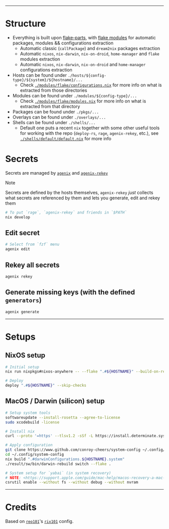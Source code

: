<!-- <div align="center">
    <p>
        <a href="https://github.com/NixOS">
            <img src="https://img.shields.io/badge/NixOS?style=flat-square&logo=nix" alt="NixOS"/>
        </a>
        <a href="https://github.com/t184256/nix-on-droid">
            <img src="https://img.shields.io/badge/nix%2Don%2Ddroid?style=flat-square&logo=nix" alt="nix-on-droid"/>
        </a>
        <a href="https://github.com/LnL7/nix-darwin">
            <img src="https://img.shields.io/badge/nix%2Ddarwin?style=flat-square&logo=nix" alt="nix-darwin"/>
        </a>
    </p>
</div> -->

<!-- TODO: badges? -->
<div align="center">
</div>

---

# Structure

- Everything is built upon [flake-parts](https://flake.parts/), with [flake modules](./modules/flake/) for automatic packages, modules && configurations extraction
  - Automatic classic (`callPackage`) and `dream2nix` packages extraction
  - Automatic `nixos`, `nix-darwin`, `nix-on-droid`, `home-manager` and `flake` modules extraction
  - Automatic `nixos`, `nix-darwin`, `nix-on-droid` and `home-manager` configurations extraction
- Hosts can be found under `./hosts/${config-type}/${system}/${hostname}/...`
  - Check [`./modules/flake/configurations.nix`](./modules/flake/configurations.nix) for more info on what is extracted from those directories
- Modules can be found under `./modules/${config-type}/...`
  - Check [`./modules/flake/modules.nix`](./modules/flake/modules.nix) for more info on what is extracted from that directory
- Packages can be found under `./pkgs/...`
- Overlays can be found under `./overlays/...`
- Shells can be found under `./shells/...`
  - Default one puts a recent `nix` together with some other useful tools for working with the repo (`deploy-rs`, `rage`, `agenix-rekey`, etc.), see [`./shells/default/default.nix`](./shells/default/default.nix) for more info

# Secrets

Secrets are managed by [`agenix`](https://github.com/ryantm/agenix) and [`agenix-rekey`](https://github.com/oddlama/agenix-rekey)

> [!NOTE]
> Secrets are defined by the hosts themselves, `agenix-rekey` _just_ collects what secrets are referenced by them and lets you generate, edit and rekey them

```sh
# To put `rage`, `agenix-rekey` and friends in `$PATH`
nix develop
```

## Edit secret

```sh
# Select from `fzf` menu
agenix edit
```

## Rekey all secrets

```sh
agenix rekey
```

## Generate missing keys (with the defined `generators`)

```sh
agenix generate
```

---

# Setups

## NixOS setup

```sh
# Initial setup
nix run nixpkgs#nixos-anywhere -- --flake ".#${HOSTNAME}" --build-on-remote --ssh-port 22 "root@${HOSTNAME}" --no-reboot

# Deploy
deploy ".#${HOSTNAME}" --skip-checks
```

## MacOS / Darwin (silicon) setup

```sh
# Setup system tools
softwareupdate --install-rosetta --agree-to-license
sudo xcodebuild -license

# Install nix
curl --proto '=https' --tlsv1.2 -sSf -L https://install.determinate.systems/nix | sh -s -- install

# Apply configuration
git clone https://www.github.com/conroy-cheers/system-config ~/.config/system-config
cd ~/.config/system-config
nix build ".#darwinConfigurations.${HOSTNAME}.system"
./result/sw/bin/darwin-rebuild switch --flake .

# System setup for `yabai` (in system recovery)
# NOTE: <https://support.apple.com/guide/mac-help/macos-recovery-a-mac-apple-silicon-mchl82829c17/mac>
csrutil enable --without fs --without debug --without nvram
```

---

# Credits

Based on [`reo101`](https://github.com/reo101)'s [`rix101`](https://github.com/reo101/rix101) config.

